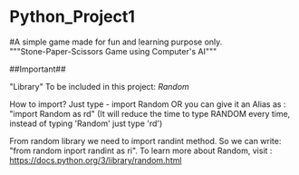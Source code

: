 # Python_Project1
#A simple game made for fun and learning purpose only.  
"""Stone-Paper-Scissors Game using Computer's AI"""

##Important##

"Library" To be included in this project:
 *Random*

How to import?
 Just type - import Random
 OR you can give it an Alias as : "import Random as rd" (It will reduce the time to type RANDOM every time, instead of typing 'Random' just type 'rd')
 
From random library we need to import randint method. 
So we can write: "from random inport randint as ri".
To learn more about Random, visit : https://docs.python.org/3/library/random.html 



